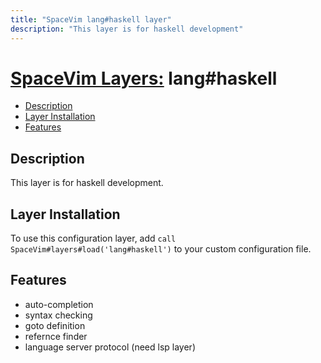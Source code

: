 ```yaml
---
title: "SpaceVim lang#haskell layer"
description: "This layer is for haskell development"
---
```


# [SpaceVim Layers:](https://spacevim.org/layers) lang#haskell

<!-- vim-markdown-toc GFM -->

- [Description](#description)
- [Layer Installation](#layer-installation)
- [Features](#features)

<!-- vim-markdown-toc -->

## Description

This layer is for haskell development.

## Layer Installation

To use this configuration layer, add `call SpaceVim#layers#load('lang#haskell')` to your custom configuration file.

## Features

- auto-completion
- syntax checking
- goto definition
- refernce finder
- language server protocol (need lsp layer) 

